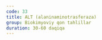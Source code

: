 ```yaml
---
code: 33
title: ALT (alaninaminotrasferaza)
group: Biokimyoviy qon tahlillar
duration: 30-60 daqiqa
---
```

